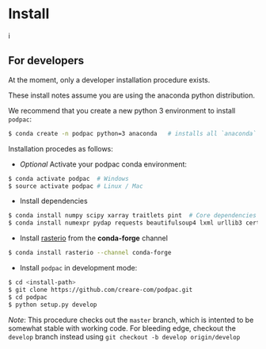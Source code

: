 # Install
i
## For developers
At the moment, only a developer installation procedure exists. 

These install notes assume you are using the anaconda python distribution.

We recommend that you create a new python 3 environment to install `podpac`:

```bash
$ conda create -n podpac python=3 anaconda   # installs all `anaconda` packages
```

Installation procedes as follows: 

-  *Optional* Activate your podpac conda environment:

```bash
$ conda activate podpac  # Windows
$ source activate podpac # Linux / Mac
```
- Install dependencies

```bash
$ conda install numpy scipy xarray traitlets pint  # Core dependencies
$ conda install numexpr pydap requests beautifulsoup4 lxml urllib3 certifi
```

- Install [rasterio](https://mapbox.github.io/rasterio/installation.html#installing-with-anaconda) from the **conda-forge** channel

```bash
$ conda install rasterio --channel conda-forge
```

- Install `podpac` in development mode:

```bash
$ cd <install-path>
$ git clone https://github.com/creare-com/podpac.git
$ cd podpac
$ python setup.py develop
```
*Note*: This procedure checks out the `master` branch, which is intented to be somewhat stable with working code. For bleeding edge, checkout the `develop` branch instead using `git checkout -b develop origin/develop`

